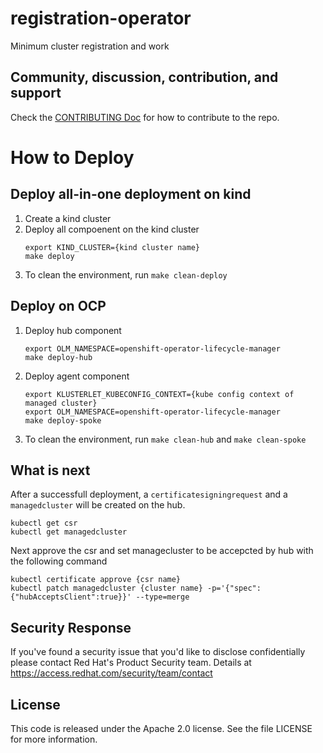 # registration-operator

Minimum cluster registration and work

## Community, discussion, contribution, and support

Check the [CONTRIBUTING Doc](CONTRIBUTING.md) for how to contribute to the repo.

# How to Deploy

## Deploy all-in-one deployment on kind

1. Create a kind cluster
2. Deploy all compoenent on the kind cluster
    ```
    export KIND_CLUSTER={kind cluster name}
    make deploy
    ```
3. To clean the environment, run `make clean-deploy`

## Deploy on OCP

1. Deploy hub component
    ```
    export OLM_NAMESPACE=openshift-operator-lifecycle-manager
    make deploy-hub
    ```
2. Deploy agent component
    ```
    export KLUSTERLET_KUBECONFIG_CONTEXT={kube config context of managed cluster}
    export OLM_NAMESPACE=openshift-operator-lifecycle-manager
    make deploy-spoke
    ```
3. To clean the environment, run `make clean-hub` and `make clean-spoke`

## What is next

After a successfull deployment, a `certificatesigningrequest` and a `managedcluster` will
be created on the hub.

```
kubectl get csr
kubectl get managedcluster
```

Next approve the csr and set managecluster to be accepcted by hub with the following command

```
kubectl certificate approve {csr name}
kubectl patch managedcluster {cluster name} -p='{"spec":{"hubAcceptsClient":true}}' --type=merge
```

## Security Response

If you've found a security issue that you'd like to disclose confidentially please contact
Red Hat's Product Security team. Details at https://access.redhat.com/security/team/contact

## License

This code is released under the Apache 2.0 license. See the file LICENSE for more information.
